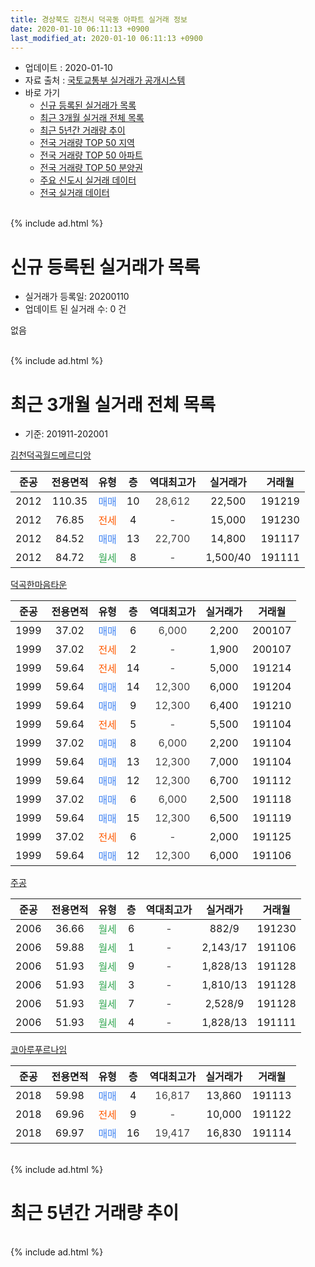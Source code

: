 ```yaml
---
title: 경상북도 김천시 덕곡동 아파트 실거래 정보
date: 2020-01-10 06:11:13 +0900
last_modified_at: 2020-01-10 06:11:13 +0900
---
```


* 업데이트 : 2020-01-10
* 자료 출처 : [국토교통부 실거래가 공개시스템](http://rt.molit.go.kr)
* 바로 가기
    * [신규 등록된 실거래가 목록](#신규-등록된-실거래가-목록)
    * [최근 3개월 실거래 전체 목록](#최근-3개월-실거래-전체-목록)
    * [최근 5년간 거래량 추이](#최근-5년간-거래량-추이)
    * [전국 거래량 TOP 50 지역](https://inasie.github.io/apt-trade-info/최근-3개월-전국에서-가장-거래가-많이-발생한-지역)
    * [전국 거래량 TOP 50 아파트](https://inasie.github.io/apt-trade-info/최근-3개월-전국에서-가장-거래가-많이-발생한-아파트)
    * [전국 거래량 TOP 50 분양권](https://inasie.github.io/apt-trade-info/최근-3개월-전국에서-가장-거래가-많이-발생한-분양권)
    * [주요 신도시 실거래 데이터](https://inasie.github.io/apt-trade-info/주요-신도시)
    * [전국 실거래 데이터](https://inasie.github.io/apt-trade-info/전국)
<br>
{% include ad.html %}
<br>

# 신규 등록된 실거래가 목록
* 실거래가 등록일: 20200110
* 업데이트 된 실거래 수: 0 건

없음

<br>
{% include ad.html %}
<br>

# 최근 3개월 실거래 전체 목록
* 기준: 201911-202001


[김천덕곡월드메르디앙](https://search.naver.com/search.naver?query=%EA%B2%BD%EC%83%81%EB%B6%81%EB%8F%84+%EA%B9%80%EC%B2%9C%EC%8B%9C+%EB%8D%95%EA%B3%A1%EB%8F%99+%EA%B9%80%EC%B2%9C%EB%8D%95%EA%B3%A1%EC%9B%94%EB%93%9C%EB%A9%94%EB%A5%B4%EB%94%94%EC%95%99)

|준공|전용면적|유형|층|역대최고가|실거래가|거래월|
|:---:|:---:|:---:|:---:|:---:|:---:|:---:|
|2012|110.35|<span style="color:#4285f3">매매</span>|10|<span style="color:#444444">28,612</span>|22,500|191219|
|2012|76.85|<span style="color:#ff5a00">전세</span>|4|<span style="color:#444444">-</span>|15,000|191230|
|2012|84.52|<span style="color:#4285f3">매매</span>|13|<span style="color:#444444">22,700</span>|14,800|191117|
|2012|84.72|<span style="color:#34a853">월세</span>|8|<span style="color:#444444">-</span>|1,500/40|191111|

[덕곡한마음타운](https://search.naver.com/search.naver?query=%EA%B2%BD%EC%83%81%EB%B6%81%EB%8F%84+%EA%B9%80%EC%B2%9C%EC%8B%9C+%EB%8D%95%EA%B3%A1%EB%8F%99+%EB%8D%95%EA%B3%A1%ED%95%9C%EB%A7%88%EC%9D%8C%ED%83%80%EC%9A%B4)

|준공|전용면적|유형|층|역대최고가|실거래가|거래월|
|:---:|:---:|:---:|:---:|:---:|:---:|:---:|
|1999|37.02|<span style="color:#4285f3">매매</span>|6|<span style="color:#444444">6,000</span>|2,200|200107|
|1999|37.02|<span style="color:#ff5a00">전세</span>|2|<span style="color:#444444">-</span>|1,900|200107|
|1999|59.64|<span style="color:#ff5a00">전세</span>|14|<span style="color:#444444">-</span>|5,000|191214|
|1999|59.64|<span style="color:#4285f3">매매</span>|14|<span style="color:#444444">12,300</span>|6,000|191204|
|1999|59.64|<span style="color:#4285f3">매매</span>|9|<span style="color:#444444">12,300</span>|6,400|191210|
|1999|59.64|<span style="color:#ff5a00">전세</span>|5|<span style="color:#444444">-</span>|5,500|191104|
|1999|37.02|<span style="color:#4285f3">매매</span>|8|<span style="color:#444444">6,000</span>|2,200|191104|
|1999|59.64|<span style="color:#4285f3">매매</span>|13|<span style="color:#444444">12,300</span>|7,000|191104|
|1999|59.64|<span style="color:#4285f3">매매</span>|12|<span style="color:#444444">12,300</span>|6,700|191112|
|1999|37.02|<span style="color:#4285f3">매매</span>|6|<span style="color:#444444">6,000</span>|2,500|191118|
|1999|59.64|<span style="color:#4285f3">매매</span>|15|<span style="color:#444444">12,300</span>|6,500|191119|
|1999|37.02|<span style="color:#ff5a00">전세</span>|6|<span style="color:#444444">-</span>|2,000|191125|
|1999|59.64|<span style="color:#4285f3">매매</span>|12|<span style="color:#444444">12,300</span>|6,000|191106|

[주공](https://search.naver.com/search.naver?query=%EA%B2%BD%EC%83%81%EB%B6%81%EB%8F%84+%EA%B9%80%EC%B2%9C%EC%8B%9C+%EB%8D%95%EA%B3%A1%EB%8F%99+%EC%A3%BC%EA%B3%B5)

|준공|전용면적|유형|층|역대최고가|실거래가|거래월|
|:---:|:---:|:---:|:---:|:---:|:---:|:---:|
|2006|36.66|<span style="color:#34a853">월세</span>|6|<span style="color:#444444">-</span>|882/9|191230|
|2006|59.88|<span style="color:#34a853">월세</span>|1|<span style="color:#444444">-</span>|2,143/17|191106|
|2006|51.93|<span style="color:#34a853">월세</span>|9|<span style="color:#444444">-</span>|1,828/13|191128|
|2006|51.93|<span style="color:#34a853">월세</span>|3|<span style="color:#444444">-</span>|1,810/13|191128|
|2006|51.93|<span style="color:#34a853">월세</span>|7|<span style="color:#444444">-</span>|2,528/9|191128|
|2006|51.93|<span style="color:#34a853">월세</span>|4|<span style="color:#444444">-</span>|1,828/13|191111|

[코아루푸르나임](https://search.naver.com/search.naver?query=%EA%B2%BD%EC%83%81%EB%B6%81%EB%8F%84+%EA%B9%80%EC%B2%9C%EC%8B%9C+%EB%8D%95%EA%B3%A1%EB%8F%99+%EC%BD%94%EC%95%84%EB%A3%A8%ED%91%B8%EB%A5%B4%EB%82%98%EC%9E%84)

|준공|전용면적|유형|층|역대최고가|실거래가|거래월|
|:---:|:---:|:---:|:---:|:---:|:---:|:---:|
|2018|59.98|<span style="color:#4285f3">매매</span>|4|<span style="color:#444444">16,817</span>|13,860|191113|
|2018|69.96|<span style="color:#ff5a00">전세</span>|9|<span style="color:#444444">-</span>|10,000|191122|
|2018|69.97|<span style="color:#4285f3">매매</span>|16|<span style="color:#444444">19,417</span>|16,830|191114|


<br>
{% include ad.html %}
<br>

# 최근 5년간 거래량 추이


<div style="width:100%;">
    <canvas id="deal_progress" height="200"></canvas>
</div>

<script>
new Chart(document.getElementById("deal_progress"), {
    type: 'line',
    data: {
        labels: ['201501','201502','201503','201504','201505','201506','201507','201508','201509','201510','201511','201512','201601','201602','201603','201604','201605','201606','201607','201608','201609','201610','201611','201612','201701','201702','201703','201704','201705','201706','201707','201708','201709','201710','201711','201712','201801','201802','201803','201804','201805','201806','201807','201808','201809','201810','201811','201812','201901','201902','201903','201904','201905','201906','201907','201908','201909','201910','201911','201912','202001'],
        datasets: [{
            label: '매매',
            pointRadius: 1,
            data: [3, 4, 20, 12, 6, 13, 8, 6, 8, 7, 11, 4, 4, 4, 6, 7, 6, 6, 10, 3, 3, 4, 5, 4, 4, 3, 2, 4, 6, 1, 4, 3, 4, 1, 2, 1, 6, 7, 3, 9, 3, 6, 16, 9, 8, 17, 4, 63, 8, 7, 38, 10, 7, 5, 5, 2, 8, 4, 9, 3, 1],
            borderColor: "rgba(255, 201, 14, 1)",
            backgroundColor: "rgba(255, 201, 14, 0.5)",
            fill: false,
            lineTension: 0
        },{
            label: '전월세',
            pointRadius: 1,
            data: [8, 6, 8, 20, 11, 12, 10, 8, 11, 6, 10, 10, 14, 7, 9, 7, 10, 2, 6, 10, 3, 10, 7, 3, 7, 5, 11, 32, 11, 10, 11, 2, 11, 5, 8, 2, 8, 9, 2, 6, 13, 5, 6, 8, 5, 5, 7, 6, 14, 8, 7, 24, 13, 13, 9, 7, 4, 8, 9, 3, 1],
            borderColor: "rgba(0, 141, 185, 1)",
            backgroundColor: "rgba(0, 141, 185, 0.5)",
            fill: false,
            lineTension: 0
        }
        ]
    },
    options: {
        responsive: true,
        title: {
            display: false
        },
        tooltips: {
            mode: 'index',
            intersect: false
        },
        hover: {
            mode: 'nearest',
            intersect: true
        },
        scales: {
            xAxes: [{
                display: true,
                scaleLabel: {
                    display: true,
                    labelString: '년/월'
                }
            }],
            yAxes: [{
                display: true,
                ticks: {
                    suggestedMin: 0,
                },
                scaleLabel: {
                    display: true,
                    labelString: '실거래 수'
                }
            }]
        }
    }
});

</script>


<br>
{% include ad.html %}
<br>

